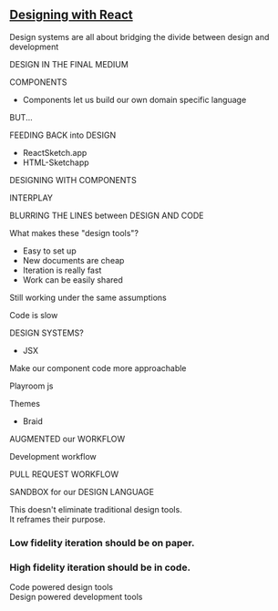 
## [Designing with React](https://www.youtube.com/watch?v=W81dlS5G8Gs)

Design systems are all about bridging the divide between design and development

DESIGN IN THE FINAL MEDIUM

COMPONENTS
- Components let us build our own domain specific language

BUT...

FEEDING BACK into DESIGN

- ReactSketch.app
- HTML-Sketchapp

DESIGNING WITH COMPONENTS

INTERPLAY

BLURRING THE LINES
between
DESIGN AND CODE

What makes these "design tools"?
 - Easy to set up
 - New documents are cheap
 - Iteration is really fast
 - Work can be easily shared

Still working under the same assumptions

Code is slow

DESIGN SYSTEMS?
- JSX

Make our component code more approachable

Playroom js

Themes
- Braid

AUGMENTED
our
WORKFLOW

Development workflow

PULL
REQUEST
WORKFLOW

SANDBOX
for our
DESIGN LANGUAGE

This doesn't eliminate traditional design tools.<br/>
It reframes their purpose.

### Low fidelity iteration should be on paper.

### High fidelity iteration should be in code.

Code powered design tools <br/>
Design powered development tools


